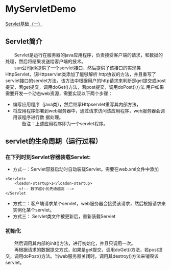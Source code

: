# MyServletDemo
[Servlet基础（一）](http://activeblog.xin/2017/07/19/Servlet%E5%9F%BA%E7%A1%80%EF%BC%88%E4%B8%80%EF%BC%89%EF%BC%9Aservlet%E7%9A%84%E7%94%9F%E5%91%BD%E5%91%A8%E6%9C%9F/)
## Servlet简介
&emsp;&emsp;Servlet是运行在服务器的java应用程序，负责接受客户端的请求，和数据的处理，然后将结果发送给客户端的技术。  
&emsp;&emsp;sun公司jdk提供了一个servlet接口，然后提供了该接口的实现类HttpServlet，该Httpservlet类添加了能够解析   http协议的方法，并且重写了servlet接口的servlet方法，该方法中根据用户的http请求来判断是get提交或post提交，若get提交，调用doGet()方法，若post提交，调用doPost()方法
用户如果需要开发一个动态web资源，需要实现以下两个步骤：
- 编写应用程序（java类），然后继承Httpservlet重写其内部方法，
- 将应用程序部署到web服务器中，通过请求访问该应用程序，web服务器会调用该程序进行数	据处理。  
&emsp;&emsp;备注：上述应用程序即为一个servlet程序。
## servlet的生命周期（运行过程）
### 在下列时刻Servlet容器装载Servlet:

- 方式一：Servlet容器启动时自动装载Servlet。需要在web.xml文件中添加
```
<Servlet>
    <loadon-startup>1</loadon-startup>
      <!-- 数字越小优先级越高 -->
</Servlet
```
- 方式二：客户端请求某个servlet，web服务器会接受该请求，然后根据请求来实例化某个servlet。
- 方式三： Servlet类文件被更新后，重新装载Servlet
### 初始化
&emsp;&emsp;然后调用其内部的init()方法，进行初始化，并且只调用一次。  
&emsp;&emsp;再根据请求的数据提交方式，如果是get提交，调用doGet()方法，若post提交，调用doPost()方法。当web服务器关闭时，调用其destroy()方法来销毁该servlet。

